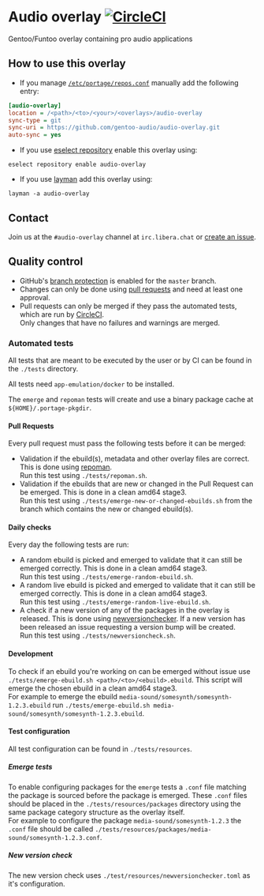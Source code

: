 # Audio overlay [![CircleCI](https://circleci.com/gh/gentoo-audio/audio-overlay.svg?style=svg)](https://circleci.com/gh/gentoo-audio/audio-overlay)

Gentoo/Funtoo overlay containing pro audio applications

## How to use this overlay
- If you manage [`/etc/portage/repos.conf`](https://wiki.gentoo.org/wiki//etc/portage/repos.conf) manually add the following entry:
```ini
[audio-overlay]
location = /<path>/<to>/<your>/<overlays>/audio-overlay
sync-type = git
sync-uri = https://github.com/gentoo-audio/audio-overlay.git
auto-sync = yes
```
- If you use [eselect repository](https://wiki.gentoo.org/wiki/Eselect/Repository) enable this overlay using:
```
eselect repository enable audio-overlay
```
- If you use [layman](https://wiki.gentoo.org/wiki/Layman) add this overlay using:
```
layman -a audio-overlay
```

## Contact
Join us at the `#audio-overlay` channel at `irc.libera.chat` or [create an issue](https://github.com/gentoo-audio/audio-overlay/issues/new).

## Quality control
- GitHub's [branch protection](https://help.github.com/articles/about-protected-branches/) is enabled for the `master` branch.
- Changes can only be done using [pull requests](https://help.github.com/articles/about-pull-requests/) and need at least one approval.
- Pull requests can only be merged if they pass the automated tests, which are run by [CircleCI](https://circleci.com/gh/gentoo-audio/audio-overlay).
<br>Only changes that have no failures and warnings are merged.

### Automated tests
All tests that are meant to be executed by the user or by CI can be found in the `./tests` directory.

All tests need `app-emulation/docker` to be installed.

The `emerge` and `repoman` tests will create and use a binary package cache at `${HOME}/.portage-pkgdir`.

#### Pull Requests
Every pull request must pass the following tests before it can be merged:
- Validation if the ebuild(s), metadata and other overlay files are correct. This is done using [repoman](https://wiki.gentoo.org/wiki/Repoman).
<br>Run this test using `./tests/repoman.sh`.
- Validation if the ebuilds that are new or changed in the Pull Request can be emerged. This is done in a clean amd64 stage3.
<br>Run this test using `./tests/emerge-new-or-changed-ebuilds.sh` from the branch which contains the new or changed ebuild(s).

#### Daily checks
Every day the following tests are run:
- A random ebuild is picked and emerged to validate that it can still be emerged correctly. This is done in a clean amd64 stage3.
<br>Run this test using `./tests/emerge-random-ebuild.sh`.
- A random live ebuild is picked and emerged to validate that it can still be emerged correctly. This is done in a clean amd64 stage3.
<br>Run this test using `./tests/emerge-random-live-ebuild.sh`.
- A check if a new version of any of the packages in the overlay is released. This is done using [newversionchecker](https://github.com/simonvanderveldt/newversionchecker). If a new version has been released an issue requesting a version bump will be created.
<br>Run this test using `./tests/newversioncheck.sh`.

#### Development
To check if an ebuild you're working on can be emerged without issue use `./tests/emerge-ebuild.sh <path>/<to>/<ebuild>.ebuild`. This script will emerge the chosen ebuild in a clean amd64 stage3.
<br>For example to emerge the ebuild `media-sound/somesynth/somesynth-1.2.3.ebuild` run `./tests/emerge-ebuild.sh media-sound/somesynth/somesynth-1.2.3.ebuild`.

#### Test configuration
All test configuration can be found in `./tests/resources`.

##### Emerge tests
To enable configuring packages for the `emerge` tests a `.conf` file matching the package is sourced before the package is emerged. These `.conf` files should be placed in the `./tests/resources/packages` directory using the same package category structure as the overlay itself.
<br>For example to configure the package `media-sound/somesynth-1.2.3` the `.conf` file should be called `./tests/resources/packages/media-sound/somesynth-1.2.3.conf`.

##### New version check
The new version check uses `./test/resources/newversionchecker.toml` as it's configuration.
